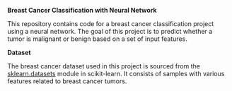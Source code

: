 **Breast Cancer Classification with Neural Network**

This repository contains code for a breast cancer classification project using a neural network. The goal of this project is to predict whether a tumor is malignant or benign based on a set of input features.

**Dataset**

The breast cancer dataset used in this project is sourced from the [sklearn.datasets](https://scikit-learn.org/stable/modules/generated/sklearn.datasets.load_breast_cancer.html) module in scikit-learn. It consists of samples with various features related to breast cancer tumors.
